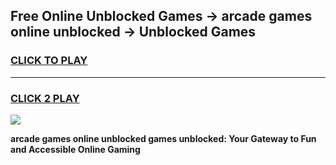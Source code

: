 
## Free Online Unblocked Games → arcade games online unblocked → Unblocked Games
<h3>
<a href="https://premium.freeplayer.one?title=arcade_games_online_unblocked&ref=21F">CLICK TO PLAY</a></h3>
<hr>

<h3>
<a href="https://premium.freeplayer.one?title=arcade_games_online_unblocked&ref=21F">CLICK 2 PLAY</a>
  
</h3>

<a href="https://premium.freeplayer.one?title=arcade_games_online_unblocked&ref=21F/"><img src="https://clearcache.store/games.png"></a>


**arcade games online unblocked games unblocked: Your Gateway to Fun and Accessible Online Gaming**

